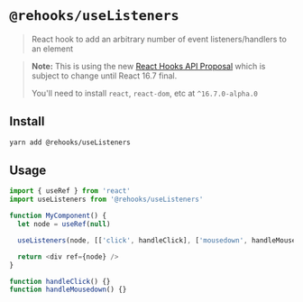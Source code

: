# `@rehooks/useListeners`

> React hook to add an arbitrary number of event listeners/handlers to an element

> **Note:** This is using the new [React Hooks API Proposal](https://reactjs.org/docs/hooks-intro.html)
> which is subject to change until React 16.7 final.
>
> You'll need to install `react`, `react-dom`, etc at `^16.7.0-alpha.0`

## Install

```sh
yarn add @rehooks/useListeners
```

## Usage

```js
import { useRef } from 'react'
import useListeners from '@rehooks/useListeners'

function MyComponent() {
  let node = useRef(null)

  useListeners(node, [['click', handleClick], ['mousedown', handleMousedown]])

  return <div ref={node} />
}

function handleClick() {}
function handleMousedown() {}
```
